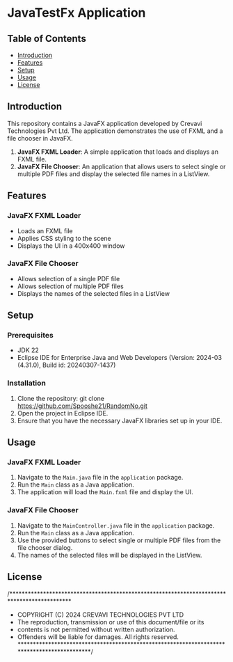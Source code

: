 # JavaTestFx Application

## Table of Contents
- [Introduction](#introduction)
- [Features](#features)
- [Setup](#setup)
- [Usage](#usage)
- [License](#license)

## Introduction
This repository contains a JavaFX application developed by Crevavi Technologies Pvt Ltd. The application demonstrates the use of FXML and a file chooser in JavaFX.

1. **JavaFX FXML Loader**: A simple application that loads and displays an FXML file.
2. **JavaFX File Chooser**: An application that allows users to select single or multiple PDF files and display the selected file names in a ListView.

## Features
### JavaFX FXML Loader
- Loads an FXML file
- Applies CSS styling to the scene
- Displays the UI in a 400x400 window

### JavaFX File Chooser
- Allows selection of a single PDF file
- Allows selection of multiple PDF files
- Displays the names of the selected files in a ListView

## Setup
### Prerequisites
- JDK 22
- Eclipse IDE for Enterprise Java and Web Developers (Version: 2024-03 (4.31.0), Build id: 20240307-1437)

### Installation
1. Clone the repository:
    git clone https://github.com/Spooshe21/RandomNo.git
2. Open the project in Eclipse IDE.
3. Ensure that you have the necessary JavaFX libraries set up in your IDE.

## Usage
### JavaFX FXML Loader
1. Navigate to the `Main.java` file in the `application` package.
2. Run the `Main` class as a Java application.
3. The application will load the `Main.fxml` file and display the UI.

### JavaFX File Chooser
1. Navigate to the `MainController.java` file in the `application` package.
2. Run the `Main` class as a Java application.
3. Use the provided buttons to select single or multiple PDF files from the file chooser dialog.
4. The names of the selected files will be displayed in the ListView.

## License
/********************************************************************************************
 *   COPYRIGHT (C) 2024 CREVAVI TECHNOLOGIES PVT LTD
 *   The reproduction, transmission or use of this document/file or its
 *   contents is not permitted without written authorization.
 *   Offenders will be liable for damages. All rights reserved.
 ********************************************************************************************/

